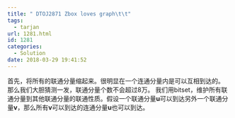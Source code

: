 ```yaml
---
title: " DTOJ2871 Zbox loves graph\t\t"
tags:
  - tarjan
url: 1281.html
id: 1281
categories:
  - Solution
date: 2018-03-29 19:41:52
---
```


首先，将所有的联通分量缩起来。很明显在一个连通分量内是可以互相到达的。 那么我们大胆猜测一发，联通分量个数不会超过8万。 我们用bitset，维护所有联通分量到其他联通分量的联通性质。假设一个联通分量**u**可以到达另外一个联通分量**v**，那么所有**v**可以到达的连通分量**u**也可以到达。